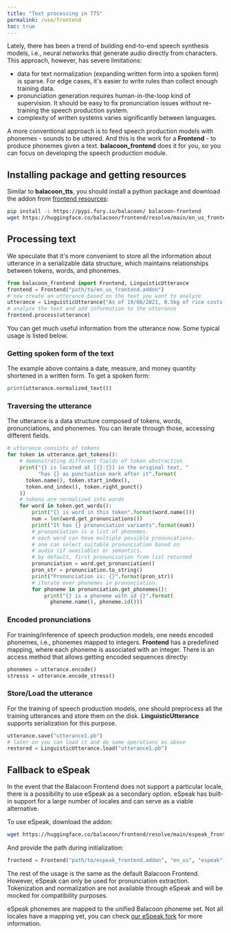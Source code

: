 ```yaml
---
title: "Text processing in TTS"
permalink: /use/frontend
toc: true
---
```


Lately, there has been a trend of building end-to-end
speech synthesis models, i.e., neural networks that
generate audio directly from characters.
This approach, however, has severe limitations:

- data for text normalization (expanding written
  form into a spoken form) is sparse. For edge cases,
  it's easier to write rules than collect enough training
  data.
- pronunciation generation requires human-in-the-loop
  kind of supervision. It should be easy to fix pronunciation
  issues without re-training the speech production system.
- complexity of written systems varies significantly between languages.

A more conventional approach is to feed speech production models
with phonemes - sounds to be uttered.
And this is the work for a **Frontend** - to produce phonemes
given a text. **balacoon_frontend** does it for you,
so you can focus on developing the speech production module.

## Installing package and getting resources

Similar to **balacoon_tts**, you should install a python package and
download the addon from [frontend resources](https://huggingface.co/balacoon/frontend):

```bash
pip install -i https://pypi.fury.io/balacoon/ balacoon-frontend
wget https://huggingface.co/balacoon/frontend/resolve/main/en_us_frontend.addon
```

## Processing text

We speculate that it's more convenient to store all the information
about utterance in a serializable data structure, which maintains
relationships between tokens, words, and phonemes.

```python
from balacoon_frontend import Frontend, LinguisticUtterance
frontend = Frontend("path/to/en_us_frontend.addon")
# now create an utterance based on the text you want to analyze
utterance = LinguisticUtterance("As of 19/08/2021, 0.5kg of rice costs 1.34$")
# analyze the text and add information to the utterance
frontend.process(utterance)
```

You can get much useful information from the utterance now.
Some typical usage is listed below.


### Getting spoken form of the text

The example above contains a date, measure, and money quantity shortened in a written form.
To get a spoken form:

```python
print(utterance.normalized_text())
```

### Traversing the utterance

The utterance is a data structure composed of tokens, words, pronunciations, and phonemes.
You can iterate through those, accessing different fields.

```python
# utterance consists of tokens
for token in utterance.get_tokens():
    # demonstrating different fields of token abstraction
    print("{} is located at [{}:{}] in the original text, "
          "has {} as punctuation mark after it".format(
      token.name(), token.start_index(),
      token.end_index(), token.right_punct()
    ))
    # tokens are normalized into words
    for word in token.get_words():
        print("{} is word in this token".format(word.name()))
        num = len(word.get_pronunciations())
        print("It has {} pronunciation variants".format(num))
        # pronunciation is a list of phonemes.
        # each word can have multiple possible pronuncations.
        # one can select suitable pronunciation based on
        # audio (if available) or semantics.
        # by default, first pronunciation from list returned
        pronunciation = word.get_pronunciation()
        pron_str = pronunciation.to_string()
        print("Pronunciation is: {}".format(pron_str))
        # iterate over phonemes in pronunciation.
        for phoneme in pronunciation.get_phonemes():
            print("{} is a phoneme with id {}".format(
              phoneme.name(), phoneme.id()))
```

### Encoded pronunciations

For training/inference of speech production models, one 
needs encoded phonemes, i.e., phonemes mapped to integers.
**Frontend** has a predefined mapping, where each phoneme
is associated with an integer. There is an access method that allows
getting encoded sequences directly:

```python
phonemes = utterance.encode()
stresss = utterance.encode_stress()
```

### Store/Load the utterance

For the training of speech production models, one should preprocess all the training utterances and store them on the disk.
**LinguisticUtterance** supports serialization for this purpose.

```python
utterance.save("utterance1.pb")
# later on you can load it and do same operations as above
restored = LinguisticUtterance.load("utterance1.pb")
```

## Fallback to eSpeak

In the event that the Balacoon Frontend does not support a particular locale,
there is a possibility to use eSpeak as a secondary option.
eSpeak has built-in support for a large number of locales and can serve as a viable alternative.

To use eSpeak, download the addon:

```bash
wget https://huggingface.co/balacoon/frontend/resolve/main/espeak_frontend.addon
```

And provide the path during initialization:

```python
frontend = Frontend("path/to/espeak_frontend.addon", "en_us", "espeak")
```

The rest of the usage is the same as the default Balacoon Frontend.
However, eSpeak can only be used for pronunciation extraction.
Tokenization and normalization are not available through eSpeak and will be mocked for compatibility purposes.

eSpeak phonemes are mapped to the unified Balacoon phoneme set.
Not all locales have a mapping yet, you can check
[our eSpeak fork](https://github.com/balacoon/espeak-ng#creating-espeak-addon-for-balacoon-frontend) for more information.